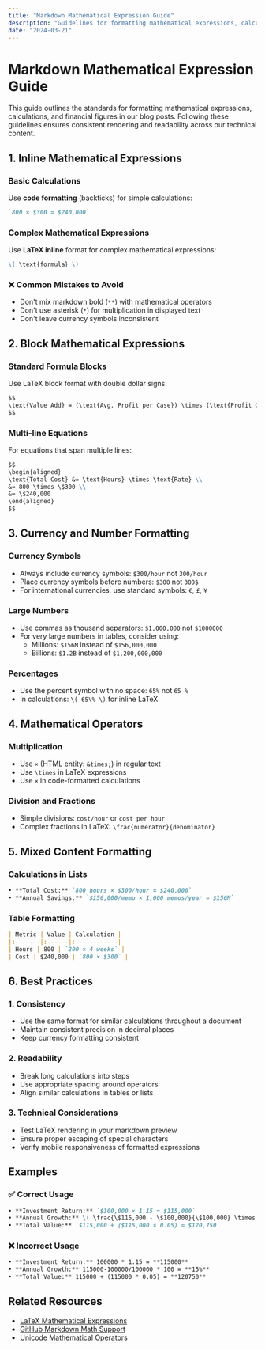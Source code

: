 ```yaml
---
title: "Markdown Mathematical Expression Guide"
description: "Guidelines for formatting mathematical expressions, calculations, and financial figures in blog posts"
date: "2024-03-21"
---
```


# Markdown Mathematical Expression Guide

This guide outlines the standards for formatting mathematical expressions, calculations, and financial figures in our blog posts. Following these guidelines ensures consistent rendering and readability across our technical content.

## 1. Inline Mathematical Expressions

### Basic Calculations
Use **code formatting** (backticks) for simple calculations:
```markdown
`800 × $300 = $240,000`
```

### Complex Mathematical Expressions
Use **LaTeX inline** format for complex mathematical expressions:
```markdown
\( \text{formula} \)
```

### ❌ Common Mistakes to Avoid
- Don't mix markdown bold (`**`) with mathematical operators
- Don't use asterisk (`*`) for multiplication in displayed text
- Don't leave currency symbols inconsistent

## 2. Block Mathematical Expressions

### Standard Formula Blocks
Use LaTeX block format with double dollar signs:
```markdown
$$
\text{Value Add} = (\text{Avg. Profit per Case}) \times (\text{Profit Gain per Insight}) \times (\text{Insights per Case})
$$
```

### Multi-line Equations
For equations that span multiple lines:
```markdown
$$
\begin{aligned}
\text{Total Cost} &= \text{Hours} \times \text{Rate} \\
&= 800 \times \$300 \\
&= \$240,000
\end{aligned}
$$
```

## 3. Currency and Number Formatting

### Currency Symbols
- Always include currency symbols: `$300/hour` not `300/hour`
- Place currency symbols before numbers: `$300` not `300$`
- For international currencies, use standard symbols: `€`, `£`, `¥`

### Large Numbers
- Use commas as thousand separators: `$1,000,000` not `$1000000`
- For very large numbers in tables, consider using:
  - Millions: `$156M` instead of `$156,000,000`
  - Billions: `$1.2B` instead of `$1,200,000,000`

### Percentages
- Use the percent symbol with no space: `65%` not `65 %`
- In calculations: `\( 65\% \)` for inline LaTeX

## 4. Mathematical Operators

### Multiplication
- Use `×` (HTML entity: `&times;`) in regular text
- Use `\times` in LaTeX expressions
- Use `×` in code-formatted calculations

### Division and Fractions
- Simple divisions: `cost/hour` or `cost per hour`
- Complex fractions in LaTeX: `\frac{numerator}{denominator}`

## 5. Mixed Content Formatting

### Calculations in Lists
```markdown
• **Total Cost:** `800 hours × $300/hour = $240,000`
• **Annual Savings:** `$156,000/memo × 1,000 memos/year = $156M`
```

### Table Formatting
```markdown
| Metric | Value | Calculation |
|:-------|:------|:------------|
| Hours | 800 | `200 × 4 weeks` |
| Cost | $240,000 | `800 × $300` |
```

## 6. Best Practices

### 1. Consistency
- Use the same format for similar calculations throughout a document
- Maintain consistent precision in decimal places
- Keep currency formatting consistent

### 2. Readability
- Break long calculations into steps
- Use appropriate spacing around operators
- Align similar calculations in tables or lists

### 3. Technical Considerations
- Test LaTeX rendering in your markdown preview
- Ensure proper escaping of special characters
- Verify mobile responsiveness of formatted expressions

## Examples

### ✅ Correct Usage

```markdown
• **Investment Return:** `$100,000 × 1.15 = $115,000`
• **Annual Growth:** \( \frac{\$115,000 - \$100,000}{\$100,000} \times 100\% = 15\% \)
• **Total Value:** `$115,000 + ($115,000 × 0.05) = $120,750`
```

### ❌ Incorrect Usage

```markdown
• **Investment Return:** 100000 * 1.15 = **115000**
• **Annual Growth:** 115000-100000/100000 * 100 = **15%**
• **Total Value:** 115000 + (115000 * 0.05) = **120750**
```

## Related Resources

- [LaTeX Mathematical Expressions](https://katex.org/docs/supported.html)
- [GitHub Markdown Math Support](https://github.blog/2022-05-19-math-support-in-markdown/)
- [Unicode Mathematical Operators](https://www.unicode.org/charts/PDF/U2200.pdf) 